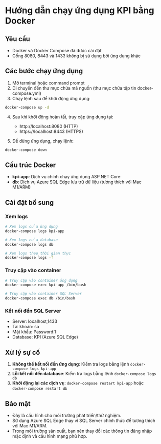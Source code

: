 # Hướng dẫn chạy ứng dụng KPI bằng Docker

## Yêu cầu

-   Docker và Docker Compose đã được cài đặt
-   Cổng 8080, 8443 và 1433 không bị sử dụng bởi ứng dụng khác

## Các bước chạy ứng dụng

1. Mở terminal hoặc command prompt
2. Di chuyển đến thư mục chứa mã nguồn (thư mục chứa tập tin docker-compose.yml)
3. Chạy lệnh sau để khởi động ứng dụng:

```bash
docker-compose up -d
```

4. Sau khi khởi động hoàn tất, truy cập ứng dụng tại:

    - http://localhost:8080 (HTTP)
    - https://localhost:8443 (HTTPS)

5. Để dừng ứng dụng, chạy lệnh:

```bash
docker-compose down
```

## Cấu trúc Docker

-   **kpi-app**: Dịch vụ chính chạy ứng dụng ASP.NET Core
-   **db**: Dịch vụ Azure SQL Edge lưu trữ dữ liệu (tương thích với Mac M1/ARM)

## Cài đặt bổ sung

### Xem logs

```bash
# Xem logs của ứng dụng
docker-compose logs kpi-app

# Xem logs của database
docker-compose logs db

# Xem logs theo thời gian thực
docker-compose logs -f
```

### Truy cập vào container

```bash
# Truy cập vào container ứng dụng
docker-compose exec kpi-app /bin/bash

# Truy cập vào container SQL Server
docker-compose exec db /bin/bash
```

### Kết nối đến SQL Server

-   Server: localhost,1433
-   Tài khoản: sa
-   Mật khẩu: Password.1
-   Database: KPI (Azure SQL Edge)

## Xử lý sự cố

1. **Không thể kết nối đến ứng dụng**: Kiểm tra logs bằng lệnh `docker-compose logs kpi-app`
2. **Lỗi kết nối đến database**: Kiểm tra logs bằng lệnh `docker-compose logs db`
3. **Khởi động lại các dịch vụ**: `docker-compose restart kpi-app` hoặc `docker-compose restart db`

## Bảo mật

-   Đây là cấu hình cho môi trường phát triển/thử nghiệm.
-   Sử dụng Azure SQL Edge thay vì SQL Server chính thức để tương thích với Mac M1/ARM.
-   Trong môi trường sản xuất, bạn nên thay đổi các thông tin đăng nhập mặc định và cấu hình mạng phù hợp.
